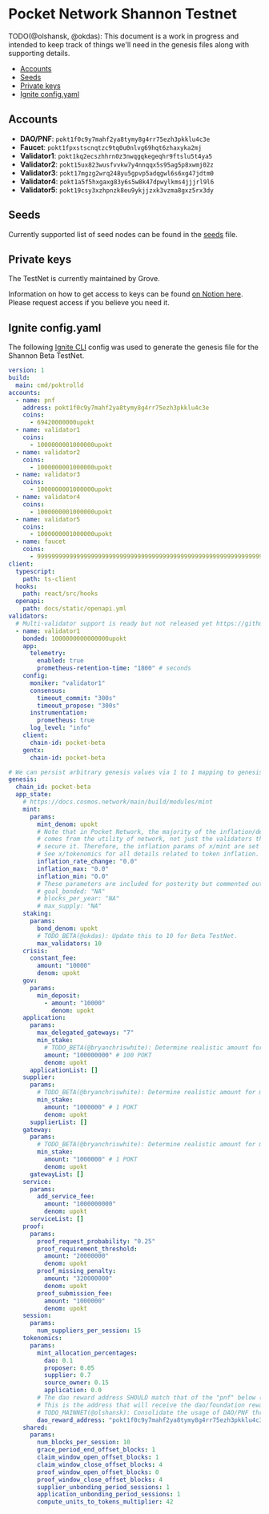 # Pocket Network Shannon Testnet <!-- omit in toc -->

TODO(@olshansk, @okdas): This document is a work in progress and intended to keep
track of things we'll need in the genesis files along with supporting details.

- [Accounts](#accounts)
- [Seeds](#seeds)
- [Private keys](#private-keys)
- [Ignite config.yaml](#ignite-configyaml)

## Accounts

- **DAO/PNF**: `pokt1f0c9y7mahf2ya8tymy8g4rr75ezh3pkklu4c3e`
- **Faucet**: `pokt1fpxstscnqtzc9tq0u0nlvg69hqt6zhaxyka2mj`
- **Validator1**: `pokt1kq2ecszhhrn0z3nwqgqkegeqhr9ftslu5t4ya5`
- **Validator2**: `pokt15ux823wusfvvkw7y4nnqqx5s95ag5p8xwmj02z`
- **Validator3**: `pokt17mgzg2wrq248yu5gpvp5adqgwl6s6xg47jdtm0`
- **Validator4**: `pokt1a5f5hxgaxg83y6s5w8k47dpwylkms4jjjrl9l6`
- **Validator5**: `pokt19csy3xzhpnzk8eu9ykjjzxk3vzma8gxz5rx3dy`

## Seeds

Currently supported list of seed nodes can be found in the [seeds](./seeds) file.

## Private keys

The TestNet is currently maintained by Grove.

Information on how to get access to keys can be found [on Notion here](https://www.notion.so/buildwithgrove/Beta-TestNet-144a36edfff6802597a1fa4c39ef3fcb?pvs=4). Please request access if you
believe you need it.

## Ignite config.yaml

The following [Ignite CLI](https://github.com/ignite/cli) config was used to
generate the genesis file for the Shannon Beta TestNet.

```yaml
version: 1
build:
  main: cmd/poktrolld
accounts:
  - name: pnf
    address: pokt1f0c9y7mahf2ya8tymy8g4rr75ezh3pkklu4c3e
    coins:
      - 69420000000upokt
  - name: validator1
    coins:
      - 1000000001000000upokt
  - name: validator2
    coins:
      - 1000000001000000upokt
  - name: validator3
    coins:
      - 1000000001000000upokt
  - name: validator4
    coins:
      - 1000000001000000upokt
  - name: validator5
    coins:
      - 1000000001000000upokt
  - name: faucet
    coins:
      - 9999999999999999999999999999999999999999999999999999999999999999upokt
client:
  typescript:
    path: ts-client
  hooks:
    path: react/src/hooks
  openapi:
    path: docs/static/openapi.yml
validators:
  # Multi-validator support is ready but not released yet https://github.com/ignite/cli/issues/4374, https://github.com/ignite/cli/pull/4409#issue-2659096643
  - name: validator1
    bonded: 1000000000000000upokt
    app:
      telemetry:
        enabled: true
        prometheus-retention-time: "1800" # seconds
    config:
      moniker: "validator1"
      consensus:
        timeout_commit: "300s"
        timeout_propose: "300s"
      instrumentation:
        prometheus: true
      log_level: "info"
    client:
      chain-id: pocket-beta
    gentx:
      chain-id: pocket-beta

# We can persist arbitrary genesis values via 1 to 1 mapping to genesis.json
genesis:
  chain_id: pocket-beta
  app_state:
    # https://docs.cosmos.network/main/build/modules/mint
    mint:
      params:
        mint_denom: upokt
        # Note that in Pocket Network, the majority of the inflation/deflation
        # comes from the utility of network, not just the validators that
        # secure it. Therefore, the inflation params of x/mint are set to 0.
        # See x/tokenomics for all details related to token inflation.
        inflation_rate_change: "0.0"
        inflation_max: "0.0"
        inflation_min: "0.0"
        # These parameters are included for posterity but commented out for clarity
        # goal_bonded: "NA"
        # blocks_per_year: "NA"
        # max_supply: "NA"
    staking:
      params:
        bond_denom: upokt
        # TODO_BETA(@okdas): Update this to 10 for Beta TestNet.
        max_validators: 10
    crisis:
      constant_fee:
        amount: "10000"
        denom: upokt
    gov:
      params:
        min_deposit:
          - amount: "10000"
            denom: upokt
    application:
      params:
        max_delegated_gateways: "7"
        min_stake:
          # TODO_BETA(@bryanchriswhite): Determine realistic amount for minimum application stake amount.
          amount: "100000000" # 100 POKT
          denom: upokt
      applicationList: []
    supplier:
      params:
        # TODO_BETA(@bryanchriswhite): Determine realistic amount for minimum gateway stake amount.
        min_stake:
          amount: "1000000" # 1 POKT
          denom: upokt
      supplierList: []
    gateway:
      params:
        # TODO_BETA(@bryanchriswhite): Determine realistic amount for minimum gateway stake amount.
        min_stake:
          amount: "1000000" # 1 POKT
          denom: upokt
      gatewayList: []
    service:
      params:
        add_service_fee:
          amount: "1000000000"
          denom: upokt
      serviceList: []
    proof:
      params:
        proof_request_probability: "0.25"
        proof_requirement_threshold:
          amount: "20000000"
          denom: upokt
        proof_missing_penalty:
          amount: "320000000"
          denom: upokt
        proof_submission_fee:
          amount: "1000000"
          denom: upokt
    session:
      params:
        num_suppliers_per_session: 15
    tokenomics:
      params:
        mint_allocation_percentages:
          dao: 0.1
          proposer: 0.05
          supplier: 0.7
          source_owner: 0.15
          application: 0.0
        # The dao reward address SHOULD match that of the "pnf" below (i.e. `make poktrolld_addr ACC_NAME=pnf`).
        # This is the address that will receive the dao/foundation rewards during claim settlement (global mint TLM).
        # TODO_MAINNET(@olshansk): Consolidate the usage of DAO/PNF throughout the configs & codebase.
        dao_reward_address: "pokt1f0c9y7mahf2ya8tymy8g4rr75ezh3pkklu4c3e"
    shared:
      params:
        num_blocks_per_session: 10
        grace_period_end_offset_blocks: 1
        claim_window_open_offset_blocks: 1
        claim_window_close_offset_blocks: 4
        proof_window_open_offset_blocks: 0
        proof_window_close_offset_blocks: 4
        supplier_unbonding_period_sessions: 1
        application_unbonding_period_sessions: 1
        compute_units_to_tokens_multiplier: 42
```
